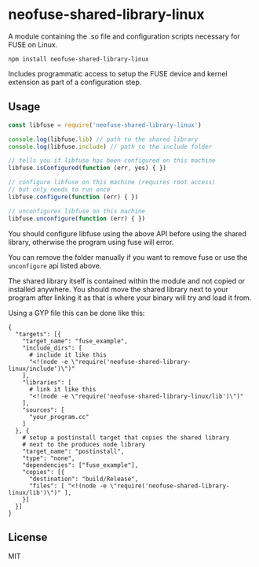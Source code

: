 # neofuse-shared-library-linux
A module containing the .so file and configuration scripts necessary for FUSE on Linux.

```
npm install neofuse-shared-library-linux
```

Includes programmatic access to setup the FUSE device and kernel extension as part of a configuration step.

## Usage

``` js
const libfuse = require('neofuse-shared-library-linux')

console.log(libfuse.lib) // path to the shared library
console.log(libfuse.include) // path to the include folder

// tells you if libfuse has been configured on this machine
libfuse.isConfigured(function (err, yes) { })

// configure libfuse on this machine (requires root access)
// but only needs to run once
libfuse.configure(function (err) { })

// unconfigures libfuse on this machine
libfuse.unconfigure(function (err) { })
```

You should configure libfuse using the above API before using the
shared library, otherwise the program using fuse will error.

You can remove the folder manually if you want to remove fuse or use the
`unconfigure` api listed above.

The shared library itself is contained within the module and not copied
or installed anywhere. You should move the shared library next to your
program after linking it as that is where your binary will try and load it from.

Using a GYP file this can be done like this:

```
{
  "targets": [{
    "target_name": "fuse_example",
    "include_dirs": [
      # include it like this
      "<!(node -e \"require('neofuse-shared-library-linux/include')\")"
    ],
    "libraries": [
      # link it like this
      "<!(node -e \"require('neofuse-shared-library-linux/lib')\")"
    ],
    "sources": [
      "your_program.cc"
    ]
  }, {
    # setup a postinstall target that copies the shared library
    # next to the produces node library
    "target_name": "postinstall",
    "type": "none",
    "dependencies": ["fuse_example"],
    "copies": [{
      "destination": "build/Release",
      "files": [ "<!(node -e \"require('neofuse-shared-library-linux/lib')\")" ],
    }]
  }]
}
```

## License

MIT
